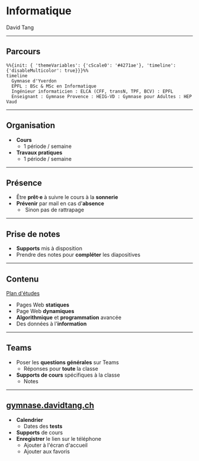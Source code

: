 # Informatique

David Tang

---

## Parcours

```mermaid
%%{init: { 'themeVariables': {'cScale0': '#4271ae'}, 'timeline': {'disableMulticolor': true}}}%%
timeline
  Gymnase d'Yverdon
  EPFL : BSc & MSc en Informatique
  Ingénieur informaticien : ELCA (CFF, transN, TPF, BCV) : EPFL
  Enseignant : Gymnase Provence : HEIG-VD : Gymnase pour Adultes : HEP Vaud
```

---

## Organisation

- &shy;<!-- .element: class="fragment" --> **Cours**
  - 1 période / semaine
- &shy;<!-- .element: class="fragment" --> **Travaux pratiques**
  - 1 période / semaine

---

## Présence

- &shy;<!-- .element: class="fragment" --> Être **prêt·e** à suivre le cours à la **sonnerie**
- &shy;<!-- .element: class="fragment" --> **Prévenir** par mail en cas d'**absence**
  - &shy;<!-- .element: class="fragment" --> Sinon pas de rattrapage

---

## Prise de notes

- &shy;<!-- .element: class="fragment" --> **Supports** mis à disposition
- &shy;<!-- .element: class="fragment" --> Prendre des notes pour **compléter** les diapositives

---

## Contenu

[Plan d'études](https://www.vd.ch/fileadmin/user_upload/organisation/dfj/dgep/dgep_fichiers_pdf/DGEP_brochure_ECG_WEB.pdf) <!-- .element: target="_blank" -->

- &shy;<!-- .element: class="fragment" --> Pages Web **statiques**
- &shy;<!-- .element: class="fragment" --> Page Web **dynamiques**
- &shy;<!-- .element: class="fragment" --> **Algorithmique** et **programmation** avancée
- &shy;<!-- .element: class="fragment" --> Des données à l'**information**

---

## Teams

- &shy;<!-- .element: class="fragment" --> Poser les **questions générales** sur Teams
  - Réponses pour **toute** la classe
- &shy;<!-- .element: class="fragment" --> **Supports de cours** spécifiques à la classe
  - Notes

---

## [gymnase.davidtang.ch](https://gymnase.davidtang.ch/) <!-- .element: target="_blank" -->

- &shy;<!-- .element: class="fragment" --> **Calendrier**
  - Dates des **tests**
- &shy;<!-- .element: class="fragment" --> **Supports** de cours
- &shy;<!-- .element: class="fragment" --> **Enregistrer** le lien sur le téléphone
  - Ajouter à l'écran d'accueil
  - Ajouter aux favoris
